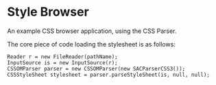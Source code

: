 # Style Browser
An example CSS browser application, using the CSS Parser.

The core piece of code loading the stylesheet is as follows: 
```
Reader r = new FileReader(pathName);
InputSource is = new InputSource(r);
CSSOMParser parser = new CSSOMParser(new SACParserCSS3());
CSSStyleSheet stylesheet = parser.parseStyleSheet(is, null, null);
```
